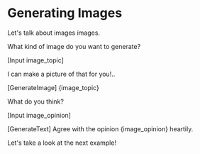 # Generating Images

Let's talk about images images.

What kind of image do you want to generate? 

[Input image_topic]

I can make a picture of that for you!..

[GenerateImage] {image_topic}

What do you think?

[Input image_opinion]

[GenerateText] Agree with the opinion {image_opinion} heartily.

Let's take a look at the next example!
